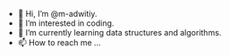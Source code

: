 - 👋 Hi, I’m @m-adwitiy.
- 👀 I’m interested in coding.
- 🌱 I’m currently learning data structures and algorithms.
- 📫 How to reach me ...

<!---
m-adwitiy/m-adwitiy is a ✨ special ✨ repository because its `README.md` (this file) appears on your GitHub profile.
You can click the Preview link to take a look at your changes.
--->
